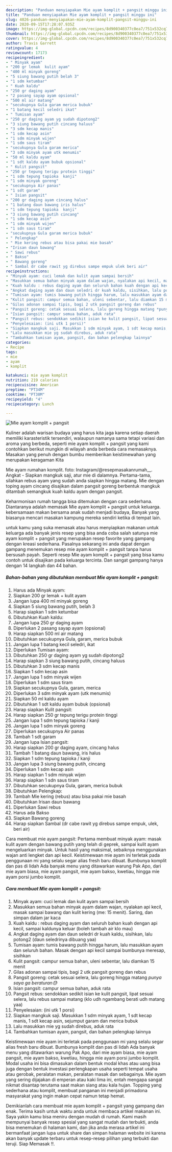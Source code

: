 ```yaml
---
description: "Panduan menyiapakan Mie ayam komplit + pangsit minggu ini"
title: "Panduan menyiapakan Mie ayam komplit + pangsit minggu ini"
slug: 4026-panduan-menyiapakan-mie-ayam-komplit-pangsit-minggu-ini
date: 2020-09-15T17:28:07.935Z
image: https://img-global.cpcdn.com/recipes/8d900340377c0ea7/751x532cq70/mie-ayam-komplit-pangsit-foto-resep-utama.jpg
thumbnail: https://img-global.cpcdn.com/recipes/8d900340377c0ea7/751x532cq70/mie-ayam-komplit-pangsit-foto-resep-utama.jpg
cover: https://img-global.cpcdn.com/recipes/8d900340377c0ea7/751x532cq70/mie-ayam-komplit-pangsit-foto-resep-utama.jpg
author: Travis Garrett
ratingvalue: 4
reviewcount: 17173
recipeingredient:
- " Minyak ayam"
- "200 gr lemak  kulit ayam"
- "400 ml minyak goreng"
- "5 siung bawang putih belah 3"
- "1 sdm ketumbar"
- " Kuah kaldu"
- "250 gr daging ayam"
- "2 pasang sayap ayam opsional"
- "500 ml air matang"
- "secukupnya Gula garam merica bubuk"
- "1 batang kecil seledri ikat"
- " Tumisan ayam"
- "250 gr daging ayam yg sudah dipotong2"
- "3 siung bawang putih cincang haluus"
- "3 sdm kecap manis"
- "1 sdm kecap asin"
- "1 sdm minyak wijen"
- "1 sdm saus tiram"
- "secukupnya Gula garam merica"
- "3 sdm minyak ayam utk menumis"
- "50 ml kaldu ayam"
- "1 sdt kaldu ayam bubuk opsional"
- " Kulit pangsit"
- "250 gr tepung terigu protein tinggi"
- "1 sdm tepung tapioka  kanji"
- "1 sdm minyak goreng"
- "secukupnya Air panas"
- "1 sdt garam"
- " Isian pangsit"
- "200 gr daging ayam cincang halus"
- "1 batang daun bawang iris halus"
- "1 sdm tepung tapioka  kanji"
- "3 siung bawang putih cincang"
- "1 sdm kecap asin"
- "1 sdm minyak wijen"
- "1 sdn saus tiram"
- "secukupnya Gula garam merica bubuk"
- " Pelengkap"
- " Mie kering rebus atau bisa pakai mie basah"
- "Irisan daun bawang"
- " Sawi rebus"
- " Bakso"
- " Bawang goreng"
- " Sambal dr cabe rawit yg direbus sampe empuk ulek beri air"
recipeinstructions:
- "Minyak ayam: cuci lemak dan kulit ayam sampai bersih"
- "Masukkan semua bahan minyak ayam dalam wajan, nyalakan api kecil, masak sampai bawang dan kulit kering (me: 15 menit). Saring, dan simpan dalam jar kaca"
- "Kuah kaldu : rebus daging ayam dan seluruh bahan kuah dengan api kecil, sampai kaldunya keluar (boleh tambah air klo mau)"
- "Angkat daging ayam dan daun seledri dr kuah kaldu, sisihkan, lalu potong2 (daun seledrinya dibuang yaa)"
- "Tumisan ayam: tumis bawang putih hingga harum, lalu masukkan ayam dan seluruh bahan. Masak dengan api kecil sampai bumbunya meresap, sisihkan"
- "Kulit pangsit: campur semua bahan, uleni sebentar, lalu diamkan 15 menit"
- "Gilas adonan sampai tipis, bagi 2 utk pangsit goreng dan rebus"
- "Pangsit goreng: cetak sesuai selera, lalu goreng hingga matang *punya saya ga beraturan😓*"
- "Isian pangsit: campur semua bahan, aduk rata"
- "Pangsit rebus: sendokkan sedikit isian ke kulit pangsit, lipat sesuai selera, lalu rebus sampai matang (klo udh ngambang berati udh matang yaa)"
- "Penyelesaian: (ini utk 1 porsi)"
- "Siapkan mangkuk saji. Masukkan 1 sdm minyak ayam, 1 sdt kecap manis, 1 sdt kecap asin, sejumput garam dan merica bubuk"
- "Lalu masukkan mie yg sudah direbus, aduk rata"
- "Tambahkan tumisan ayam, pangsit, dan bahan pelengkap lainnya"
categories:
- Recipe
tags:
- mie
- ayam
- komplit

katakunci: mie ayam komplit 
nutrition: 219 calories
recipecuisine: American
preptime: "PT34M"
cooktime: "PT30M"
recipeyield: "4"
recipecategory: Lunch

---
```



![Mie ayam komplit + pangsit](https://img-global.cpcdn.com/recipes/8d900340377c0ea7/751x532cq70/mie-ayam-komplit-pangsit-foto-resep-utama.jpg)

Kuliner adalah warisan budaya yang harus kita jaga karena setiap daerah memiliki karasteristik tersendiri, walaupun namanya sama tetapi variasi dan aroma yang berbeda, seperti mie ayam komplit + pangsit yang kami contohkan berikut mungkin di wilayah anda berbeda cara memasaknya. Masakan yang penuh dengan bumbu memberikan keistimewahan yang merupakan keragaman Kita

Mie ayam rumahan komplit. foto: Instagram/@resepmasakanrumah__. Angkat - Siapkan mangkuk saji, atur mie di dalamnya. Pertama-tama, silahkan rebus ayam yang sudah anda siapkan hingga matang. Mie dengan toping ayam cincang disajikan dalam pangsit goreng berbentuk mangkuk ditambah semangkuk kuah kaldu ayam dengan pangsit.

Keharmonisan rumah tangga bisa ditemukan dengan cara sederhana. Diantaranya adalah memasak Mie ayam komplit + pangsit untuk keluarga. kebersamaan makan bersama anak sudah menjadi budaya, Banyak yang biasanya mencari masakan kampung mereka sendiri ketika di tempat lain.

untuk kamu yang suka memasak atau harus menyiapkan makanan untuk keluarga ada banyak jenis resep yang bisa anda coba salah satunya mie ayam komplit + pangsit yang merupakan resep favorite yang gampang dengan kreasi sederhana. Pasalnya sekarang ini anda dapat dengan gampang menemukan resep mie ayam komplit + pangsit tanpa harus bersusah payah.
Seperti resep Mie ayam komplit + pangsit yang bisa kamu contoh untuk disajikan pada keluarga tercinta. Dan sangat gampang hanya dengan 14 langkah dan 44 bahan.


<!--inarticleads1-->

##### Bahan-bahan yang dibutuhkan membuat Mie ayam komplit + pangsit:

1. Harus ada  Minyak ayam:
1. Siapkan 200 gr lemak + kulit ayam
1. Jangan lupa 400 ml minyak goreng
1. Siapkan 5 siung bawang putih, belah 3
1. Harap siapkan 1 sdm ketumbar
1. Dibutuhkan  Kuah kaldu:
1. Jangan lupa 250 gr daging ayam
1. Diperlukan 2 pasang sayap ayam (opsional)
1. Harap siapkan 500 ml air matang
1. Dibutuhkan secukupnya Gula, garam, merica bubuk
1. Jangan lupa 1 batang kecil seledri, ikat
1. Diperlukan  Tumisan ayam:
1. Dibutuhkan 250 gr daging ayam yg sudah dipotong2
1. Harap siapkan 3 siung bawang putih, cincang haluus
1. Dibutuhkan 3 sdm kecap manis
1. Siapkan 1 sdm kecap asin
1. Jangan lupa 1 sdm minyak wijen
1. Diperlukan 1 sdm saus tiram
1. Siapkan secukupnya Gula, garam, merica
1. Diperlukan 3 sdm minyak ayam (utk menumis)
1. Siapkan 50 ml kaldu ayam
1. Dibutuhkan 1 sdt kaldu ayam bubuk (opsional)
1. Harap siapkan  Kulit pangsit:
1. Harap siapkan 250 gr tepung terigu protein tinggi
1. Jangan lupa 1 sdm tepung tapioka / kanji
1. Jangan lupa 1 sdm minyak goreng
1. Diperlukan secukupnya Air panas
1. Tambah 1 sdt garam
1. Jangan lupa  Isian pangsit:
1. Harap siapkan 200 gr daging ayam, cincang halus
1. Tambah 1 batang daun bawang, iris halus
1. Siapkan 1 sdm tepung tapioka / kanji
1. Jangan lupa 3 siung bawang putih, cincang
1. Diperlukan 1 sdm kecap asin
1. Harap siapkan 1 sdm minyak wijen
1. Harap siapkan 1 sdn saus tiram
1. Dibutuhkan secukupnya Gula, garam, merica bubuk
1. Dibutuhkan  Pelengkap:
1. Tambah  Mie kering (rebus) atau bisa pakai mie basah
1. Dibutuhkan Irisan daun bawang
1. Diperlukan  Sawi rebus
1. Harus ada  Bakso
1. Siapkan  Bawang goreng
1. Harap siapkan  Sambal (dr cabe rawit yg direbus sampe empuk, ulek, beri air)


Cara membuat mie ayam pangsit: Pertama membuat minyak ayam: masak kulit ayam dengan bawang putih yang telah di geprek, sampai kulit ayam mengeluarkan minyak. Untuk hasil yang maksimal, sebaiknya menggunakan wajan anti lengket dan api kecil. Keistimewaan mie ayam ini terletak pada penggunaan mi yang selalu segar alias fresh baru dibuat. Bumbunya komplit dan pas di lidah Ada banyak menu yang ditawarkan warung Pak Apo, dari mie ayam biasa, mie ayam pangsit, mie ayam bakso, kwetiau, hingga mie ayam porsi jumbo komplit. 

<!--inarticleads2-->

##### Cara membuat  Mie ayam komplit + pangsit:

1. Minyak ayam: cuci lemak dan kulit ayam sampai bersih
1. Masukkan semua bahan minyak ayam dalam wajan, nyalakan api kecil, masak sampai bawang dan kulit kering (me: 15 menit). Saring, dan simpan dalam jar kaca
1. Kuah kaldu : rebus daging ayam dan seluruh bahan kuah dengan api kecil, sampai kaldunya keluar (boleh tambah air klo mau)
1. Angkat daging ayam dan daun seledri dr kuah kaldu, sisihkan, lalu potong2 (daun seledrinya dibuang yaa)
1. Tumisan ayam: tumis bawang putih hingga harum, lalu masukkan ayam dan seluruh bahan. Masak dengan api kecil sampai bumbunya meresap, sisihkan
1. Kulit pangsit: campur semua bahan, uleni sebentar, lalu diamkan 15 menit
1. Gilas adonan sampai tipis, bagi 2 utk pangsit goreng dan rebus
1. Pangsit goreng: cetak sesuai selera, lalu goreng hingga matang *punya saya ga beraturan😓*
1. Isian pangsit: campur semua bahan, aduk rata
1. Pangsit rebus: sendokkan sedikit isian ke kulit pangsit, lipat sesuai selera, lalu rebus sampai matang (klo udh ngambang berati udh matang yaa)
1. Penyelesaian: (ini utk 1 porsi)
1. Siapkan mangkuk saji. Masukkan 1 sdm minyak ayam, 1 sdt kecap manis, 1 sdt kecap asin, sejumput garam dan merica bubuk
1. Lalu masukkan mie yg sudah direbus, aduk rata
1. Tambahkan tumisan ayam, pangsit, dan bahan pelengkap lainnya


Keistimewaan mie ayam ini terletak pada penggunaan mi yang selalu segar alias fresh baru dibuat. Bumbunya komplit dan pas di lidah Ada banyak menu yang ditawarkan warung Pak Apo, dari mie ayam biasa, mie ayam pangsit, mie ayam bakso, kwetiau, hingga mie ayam porsi jumbo komplit. Modal usaha ini bisa dimasukan dalam bentuk modal khas atau uang bisa juga dengan bentuk investasi perlengkapan usaha seperti tempat usaha atau gerobak, peralatan makan, peralatan masak dan sebagainya. Mie ayam yang sering dijajakan di emperan atau kaki lima ini, entah mengapa sangat nikmat disantap terutama saat makan siang atau kala hujan. Topping yang sederhana atau komplit, membuat panganan ini menjadi primadona masyarakat yang ingin makan cepat namun tetap hemat. 

Demikianlah cara membuat mie ayam komplit + pangsit yang gampang dan enak. Terima kasih untuk waktu anda untuk membaca artikel makanan ini. Saya yakin kamu bisa meniru dengan mudah di rumah. Kami masih mempunyai banyak resep spesial yang sangat mudah dan terbukti, anda bisa menemukan di halaman kami, dan jika anda merasa artikel ini bermanfaat jangan lupa untuk share dan simpan halaman website ini karena akan banyak update terbaru untuk resep-resep pilihan yang terbukti dan teruji. Siap Memasak !!. 
